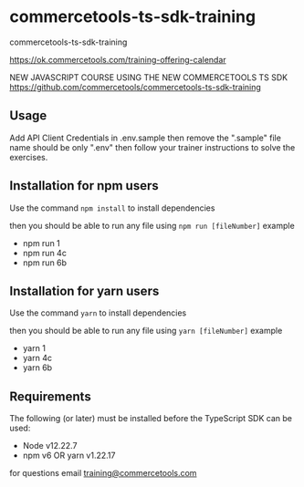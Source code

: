 # commercetools-ts-sdk-training
commercetools-ts-sdk-training

https://ok.commercetools.com/training-offering-calendar

NEW JAVASCRIPT COURSE USING THE NEW COMMERCETOOLS TS SDK 
https://github.com/commercetools/commercetools-ts-sdk-training

## Usage

Add API Client Credentials in .env.sample then remove the ".sample" file name should be only ".env"
then follow your trainer instructions to solve the exercises.

## Installation for npm users

Use the command `npm install` to install dependencies

then you should be able to run any file using `npm run [fileNumber]`
example
- npm run 1
- npm run 4c 
- npm run 6b

## Installation for yarn users

Use the command `yarn` to install dependencies

then you should be able to run any file using `yarn [fileNumber]`
example
- yarn 1
- yarn 4c 
- yarn 6b

## Requirements

The following (or later) must be installed before the TypeScript SDK can be used:
- Node v12.22.7
- npm v6 OR yarn v1.22.17

for questions email training@commercetools.com